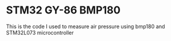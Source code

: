 # STM32 GY-86 BMP180
 This is the code I used to measure air pressure using bmp180 and STM32L073 microcontroller
